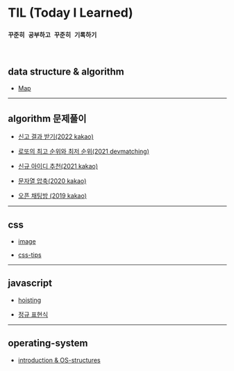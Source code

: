 # TIL (Today I Learned)    


### `꾸준히 공부하고 꾸준히 기록하기`


<br>   

## data structure & algorithm   

- <a href="https://github.com/jiyun1006/TIL/blob/main/data-structrue%26algorithm/Map.md">Map</a>   

---   


## algorithm 문제풀이    

- <a href="https://github.com/jiyun1006/TIL/blob/main/algorithm-test/programmers/2022-kakao(repoter).md">신고 결과 받기(2022 kakao)</a>   

- <a href="https://github.com/jiyun1006/TIL/blob/main/algorithm-test/programmers/2021-devmatching(back).md"> 로또의 최고 순위와 최저 순위(2021 devmatching)</a>   

- <a href="https://github.com/jiyun1006/TIL/blob/main/algorithm-test/programmers/2021-kakao(new_id).md"> 신규 아이디 추천(2021 kakao) </a>   

- <a href="https://github.com/jiyun1006/TIL/blob/main/algorithm-test/programmers/2020-kakao(str-compress).md"> 문자열 압축(2020 kakao)</a>    

- <a href="https://github.com/jiyun1006/TIL/blob/main/algorithm-test/programmers/2019-kakao(open-chat).md">오픈 채팅방 (2019 kakao)</a>   

---

## css   

- <a href="https://github.com/jiyun1006/TIL/blob/main/CSS(SCSS)/image.md">image</a>   

- <a href="https://github.com/jiyun1006/TIL/blob/main/CSS(SCSS)/tips.md">css-tips</a>

---

## javascript

- <a href="https://github.com/jiyun1006/TIL/blob/main/JS/hoisting.md">hoisting</a>      

- <a href="https://github.com/jiyun1006/TIL/blob/main/JS/regexp.md">정규 표현식</a>

---    


## operating-system   

- <a href="https://github.com/jiyun1006/TIL/blob/main/operating-system/introduction%26OS-structures.md">introduction & OS-structures</a>


